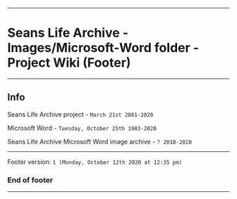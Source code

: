 
***

# Seans Life Archive - Images/Microsoft-Word folder - Project Wiki (Footer)

***

## Info

Seans Life Archive project - `March 21st 2001-2020`

Microsoft Word - `Tuesday, October 25th 1983-2020`

Seans Life Archive Microsoft Word image archive - `? 2018-2020`

***

Footer version: `1 (Monday, October 12th 2020 at 12:35 pm)`

### End of footer

***
